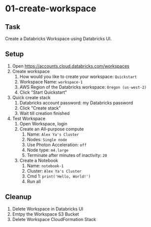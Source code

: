 # 01-create-workspace

## Task
Create a Databricks Workspace using Databricks UI.

## Setup
1. Open https://accounts.cloud.databricks.com/workspaces
2. Create workspace
	1. How would you like to create your workspace: `Quickstart`
	2. Workspace Name: `workspace-1`
	3. AWS Region of the Databricks workspace: `Oregon (us-west-2)`
	4. Click "Start Quickstart"
3. Quick create stack
	1. Databricks account password: my Databricks password
	2. Click "Create stack"
	3. Wait till creation finished
4. Test Workspace
	1. Open Workspace, login
	2. Create an All-purpose compute
		1. Name: `Alex Ya's Cluster`
		2. Nodes: `Single node`
		3. Use Photon Acceleration: `off`
		4. Node type: `m4.large`
		5. Terminate after minutes of inactivity: `20`
	3. Create a Notebook
		1. Name: `notebook-1`
		2. Cluster: `Alex Ya's Cluster`
		3. Cmd 1: `print('Hello, World!')`
		4. Run all

## Cleanup
1. Delete Workspace in Databricks UI
2. Emtpy the Workspace S3 Bucket
3. Delete Workspace CloudFormation Stack
